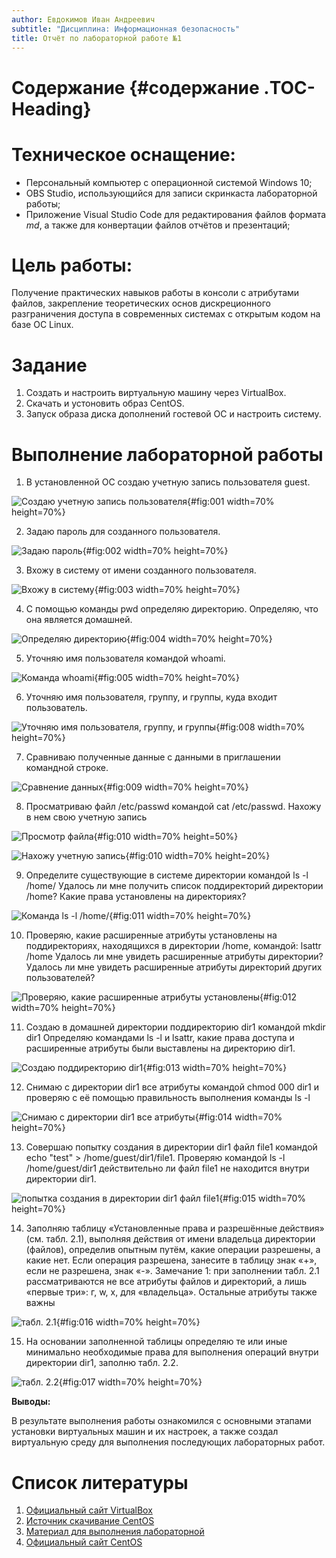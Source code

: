 ```yaml
---
author: Евдокимов Иван Андреевич
subtitle: "Дисциплина: Информационная безопасность"
title: Отчёт по лабораторной работе №1
---
```


# Содержание {#содержание .TOC-Heading}

# Техническое оснащение:

-   Персональный компьютер с операционной системой Windows 10;
-   OBS Studio, использующийся для записи скринкаста лабораторной
    работы;
-   Приложение Visual Studio Code для редактирования файлов формата
    *md*, а также для конвертации файлов отчётов и презентаций;

# Цель работы:

Получение практических навыков работы в консоли с атрибутами файлов,
закрепление теоретических основ дискреционного разграничения доступа в
современных системах с открытым кодом на базе ОС Linux.

# Задание

1.  Создать и настроить виртуальную машину через VirtualBox.
2.  Скачать и устоновить образ CentOS.
3.  Запуск образа диска дополнений гостевой ОС и настроить систему.

# Выполнение лабораторной работы

1.  В установленной ОС создаю учетную запись пользователя guest.

![Cоздаю учетную запись пользователя](image/2.1.png){#fig:001 width=70% height=70%}

2.  Задаю пароль для созданного пользователя.

![Задаю пароль](image/2.2.png){#fig:002 width=70% height=70%}

3.  Вхожу в систему от имени созданного пользователя.

![Вхожу в систему](image/2.3.png){#fig:003 width=70% height=70%}

4.  С помощью команды pwd определяю директорию. Определяю, что она
    является домашней.

![Определяю директорию](image/2.4.png){#fig:004 width=70% height=70%}

5.  Уточняю имя пользователя командой whoami.

![Команда whoami](image/2.5.png){#fig:005 width=70% height=70%}

6.  Уточняю имя пользователя, группу, и группы, куда входит
    пользователь.

![Уточняю имя пользователя, группу, и группы](image/2.6.png){#fig:008 width=70% height=70%}

7.  Сравниваю полученные данные с данными в приглашении командной
    строке.

![Сравнение данных](image/2.7.png){#fig:009 width=70% height=70%}

8.  Просматриваю файл /etc/passwd командой cat /etc/passwd. Нахожу в нем
    свою учетную запись

![Просмотр файла](image/2.8.1.png){#fig:010 width=70% height=50%}

![Нахожу учетную запись](image/2.8.2.png){#fig:010 width=70% height=20%}

9.  Определите существующие в системе директории командой ls -l /home/
    Удалось ли мне получить список поддиректорий директории /home? Какие
    права установлены на директориях?

![Команда ls -l /home/](image/2.9.png){#fig:011 width=70% height=70%}

10. Проверяю, какие расширенные атрибуты установлены на поддиректориях,
    находящихся в директории /home, командой: lsattr /home Удалось ли
    мне увидеть расширенные атрибуты директории? Удалось ли мне увидеть
    расширенные атрибуты директорий других пользователей?

![Проверяю, какие расширенные атрибуты установлены](image/2.10.png){#fig:012 width=70% height=70%}

11. Создаю в домашней директории поддиректорию dir1 командой mkdir dir1
    Определяю командами ls -l и lsattr, какие права доступа и
    расширенные атрибуты были выставлены на директорию dir1.

![Создаю поддиректорию dir1](image/2.11.png){#fig:013 width=70% height=70%}

12. Снимаю с директории dir1 все атрибуты командой chmod 000 dir1 и
    проверяю с её помощью правильность выполнения команды ls -l

![Снимаю с директории dir1 все атрибуты](image/2.12.png){#fig:014 width=70% height=70%}

13. Совершаю попытку создания в директории dir1 файл file1 командой echo
    "test" \> /home/guest/dir1/file1. Проверяю командой ls -l
    /home/guest/dir1 действительно ли файл file1 не находится внутри
    директории dir1.

![попытка создания в директории dir1 файл file1](image/2.13.png){#fig:015 width=70% height=70%}

14. Заполняю таблицу «Установленные права и разрешённые действия» (см.
    табл. 2.1), выполняя действия от имени владельца директории
    (файлов), определив опытным путём, какие операции разрешены, а какие
    нет. Если операция разрешена, занесите в таблицу знак «+», если не
    разрешена, знак «-». Замечание 1: при заполнении табл. 2.1
    рассматриваются не все атрибуты файлов и директорий, а лишь «первые
    три»: г, w, х, для «владельца». Остальные атрибуты также важны

![табл. 2.1](image/2.14.png){#fig:016 width=70% height=70%}

15. На основании заполненной таблицы определяю те или иные минимально
    необходимые права для выполнения операций внутри директории dir1,
    заполню табл. 2.2.

![табл. 2.2](image/2.15.png){#fig:017 width=70% height=70%}


**Выводы:**

В результате выполнения работы ознакомился с основными этапами установки
виртуальных машин и их настроек, а также создал виртуальную среду для
выполнения последующих лабораторных работ.

# Список литературы

1.  [Официальный сайт VirtualBox](https://www.virtualbox.org/)
2.  [Источник скачивание
    CentOS](http://isoredirect.centos.org/centos/7/isos/x86_64/)
3.  [Материал для выполнения
    лабораторной](https://esystem.rudn.ru/mod/folder/view.php?id=1031368)
4.  [Официальный сайт CentOS](https://www.centos.org/)
